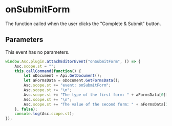 # onSubmitForm

The function called when the user clicks the "Complete & Submit" button.

## Parameters

This event has no parameters.

```javascript
window.Asc.plugin.attachEditorEvent("onSubmitForm", () => {
	Asc.scope.st = "";
	this.callCommand(function() {
        let oDocument = Api.GetDocument();
		let aFormsData = oDocument.GetFormsData();
		Asc.scope.st += "event: onSubmitForm";
		Asc.scope.st += "\n";
		Asc.scope.st += "The type of the first form: " + aFormsData[0]["type"];
		Asc.scope.st += "\n";
		Asc.scope.st += "The value of the second form: " + aFormsData[1]["value"];
    }, false);
	console.log(Asc.scope.st);
});
```

